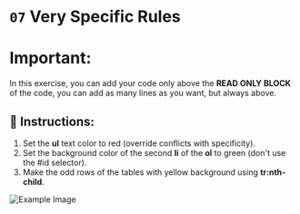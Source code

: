 # `07` Very Specific Rules

# **Important:**

In this exercise, you can add your code only above the **READ ONLY BLOCK** of the code, you can add as many lines as you want, but always above.

## 📝 Instructions:


1. Set the **ul** text color to red (override conflicts with specificity).
2. Set the background color of the second **li** of the **ol** to green (don't use the #id selector).
3. Make the odd rows of the tables with yellow background using **tr:nth-child**.


![Example Image](https://github.com/4GeeksAcademy/css-tutorial-exercises-course/blob/master/.learn/assets/07-1.png?raw=true)



